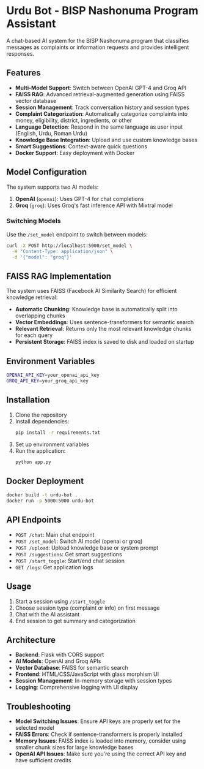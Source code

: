 # Urdu Bot - BISP Nashonuma Program Assistant

A chat-based AI system for the BISP Nashonuma program that classifies messages as complaints or information requests and provides intelligent responses.

## Features

- **Multi-Model Support**: Switch between OpenAI GPT-4 and Groq API
- **FAISS RAG**: Advanced retrieval-augmented generation using FAISS vector database
- **Session Management**: Track conversation history and session types
- **Complaint Categorization**: Automatically categorize complaints into money, eligibility, district, ingredients, or other
- **Language Detection**: Respond in the same language as user input (English, Urdu, Roman Urdu)
- **Knowledge Base Integration**: Upload and use custom knowledge bases
- **Smart Suggestions**: Context-aware quick questions
- **Docker Support**: Easy deployment with Docker

## Model Configuration

The system supports two AI models:

1. **OpenAI** (`openai`): Uses GPT-4 for chat completions
2. **Groq** (`groq`): Uses Groq's fast inference API with Mixtral model

### Switching Models

Use the `/set_model` endpoint to switch between models:

```bash
curl -X POST http://localhost:5000/set_model \
  -H "Content-Type: application/json" \
  -d '{"model": "groq"}'
```

## FAISS RAG Implementation

The system uses FAISS (Facebook AI Similarity Search) for efficient knowledge retrieval:

- **Automatic Chunking**: Knowledge base is automatically split into overlapping chunks
- **Vector Embeddings**: Uses sentence-transformers for semantic search
- **Relevant Retrieval**: Returns only the most relevant knowledge chunks for each query
- **Persistent Storage**: FAISS index is saved to disk and loaded on startup

## Environment Variables

```bash
OPENAI_API_KEY=your_openai_api_key
GROQ_API_KEY=your_groq_api_key
```

## Installation

1. Clone the repository
2. Install dependencies:
   ```bash
   pip install -r requirements.txt
   ```
3. Set up environment variables
4. Run the application:
   ```bash
   python app.py
   ```

## Docker Deployment

```bash
docker build -t urdu-bot .
docker run -p 5000:5000 urdu-bot
```

## API Endpoints

- `POST /chat`: Main chat endpoint
- `POST /set_model`: Switch AI model (openai or groq)
- `POST /upload`: Upload knowledge base or system prompt
- `POST /suggestions`: Get smart suggestions
- `POST /start_toggle`: Start/end chat session
- `GET /logs`: Get application logs

## Usage

1. Start a session using `/start_toggle`
2. Choose session type (complaint or info) on first message
3. Chat with the AI assistant
4. End session to get summary and categorization

## Architecture

- **Backend**: Flask with CORS support
- **AI Models**: OpenAI and Groq APIs
- **Vector Database**: FAISS for semantic search
- **Frontend**: HTML/CSS/JavaScript with glass morphism UI
- **Session Management**: In-memory storage with session types
- **Logging**: Comprehensive logging with UI display

## Troubleshooting

- **Model Switching Issues**: Ensure API keys are properly set for the selected model
- **FAISS Errors**: Check if sentence-transformers is properly installed
- **Memory Issues**: FAISS index is loaded into memory, consider using smaller chunk sizes for large knowledge bases
- **OpenAI API Issues**: Make sure you're using the correct API key and have sufficient credits
